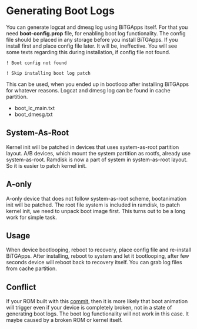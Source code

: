 # Generating Boot Logs

You can generate logcat and dmesg log using BiTGApps itself. For that you need **boot-config.prop** file, for enabling boot log functionality.
The config file should be placed in any storage before you install BiTGApps. If you install first and place config file later. It will be,
ineffective. You will see some texts regarding this during installation, if config file not found.

```! Boot config not found```

```! Skip installing boot log patch```

This can be used, when you ended up in bootloop after installing BiTGApps for whatever reasons. Logcat and dmesg log can be found in cache partition.

* boot_lc_main.txt
* boot_dmesg.txt

## System-As-Root

Kernel init will be patched in devices that uses system-as-root partition layout. A/B devices, which mount the system partition as rootfs,
already use system-as-root. Ramdisk is now a part of system in system-as-root layout. So it is easier to patch kernel init.

## A-only

A-only device that does not follow system-as-root scheme, bootanimation init will be patched. The root file system is included in ramdisk,
to patch kernel init, we need to unpack boot image first. This turns out to be a long work for simple task.

## Usage

When device bootlooping, reboot to recovery, place config file and re-install BiTGApps. After installing, reboot to system and let it bootlooping,
after few seconds device will reboot back to recovery itself. You can grab log files from cache partition.

## Conflict
If your ROM built with this [commit](https://github.com/sm6150-dev/android_device_xiaomi_sm6150-common/commit/d64878a85353175b3fe9a14effded9408abeb5a1), then it is more likely that
boot animation will trigger even if your device is completely broken, not in a state of generating boot logs. The boot log functionality will not work in this case.
It maybe caused by a broken ROM or kernel itself.
